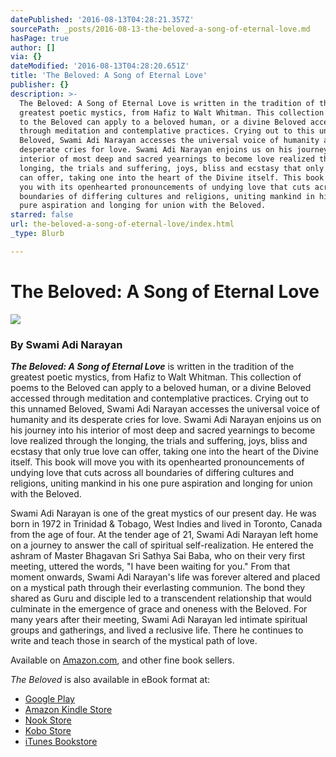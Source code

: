 ```yaml
---
datePublished: '2016-08-13T04:28:21.357Z'
sourcePath: _posts/2016-08-13-the-beloved-a-song-of-eternal-love.md
hasPage: true
author: []
via: {}
dateModified: '2016-08-13T04:28:20.651Z'
title: 'The Beloved: A Song of Eternal Love'
publisher: {}
description: >-
  The Beloved: A Song of Eternal Love is written in the tradition of the
  greatest poetic mystics, from Hafiz to Walt Whitman. This collection of poems
  to the Beloved can apply to a beloved human, or a divine Beloved accessed
  through meditation and contemplative practices. Crying out to this unnamed
  Beloved, Swami Adi Narayan accesses the universal voice of humanity and its
  desperate cries for love. Swami Adi Narayan enjoins us on his journey into his
  interior of most deep and sacred yearnings to become love realized through the
  longing, the trials and suffering, joys, bliss and ecstasy that only true love
  can offer, taking one into the heart of the Divine itself. This book will move
  you with its openhearted pronouncements of undying love that cuts across all
  boundaries of differing cultures and religions, uniting mankind in his one
  pure aspiration and longing for union with the Beloved.
starred: false
url: the-beloved-a-song-of-eternal-love/index.html
_type: Blurb

---
```

# The Beloved: A Song of Eternal Love
![](https://the-grid-user-content.s3-us-west-2.amazonaws.com/ca6476bb-7496-4755-a8c0-5c18bd6d81b3.jpg)

### By Swami Adi Narayan

_**The Beloved: A Song of Eternal Love**_ is written in the tradition of the greatest poetic mystics, from Hafiz to Walt Whitman. This collection of poems to the Beloved can apply to a beloved human, or a divine Beloved accessed through meditation and contemplative practices. Crying out to this unnamed Beloved, Swami Adi Narayan accesses the universal voice of humanity and its desperate cries for love. Swami Adi Narayan enjoins us on his journey into his interior of most deep and sacred yearnings to become love realized through the longing, the trials and suffering, joys, bliss and ecstasy that only true love can offer, taking one into the heart of the Divine itself. This book will move you with its openhearted pronouncements of undying love that cuts across all boundaries of differing cultures and religions, uniting mankind in his one pure aspiration and longing for union with the Beloved.

Swami Adi Narayan is one of the great mystics of our present day. He was born in 1972 in Trinidad & Tobago, West Indies and lived in Toronto, Canada from the age of four. At the tender age of 21, Swami Adi Narayan left home on a journey to answer the call of spiritual self-realization. He entered the ashram of Master Bhagavan Sri Sathya Sai Baba, who on their very first meeting, uttered the words, "I have been waiting for you." From that moment onwards, Swami Adi Narayan's life was forever altered and placed on a mystical path through their everlasting communion. The bond they shared as Guru and disciple led to a transcendent relationship that would culminate in the emergence of grace and oneness with the Beloved. For many years after their meeting, Swami Adi Narayan led intimate spiritual groups and gatherings, and lived a reclusive life. There he continues to write and teach those in search of the mystical path of love.

Available on [Amazon.com][0], and other fine book sellers.

_The Beloved_ is also available in eBook format at:

* [Google Play][1]
* [Amazon Kindle Store][2]
* [Nook Store][3]
* [Kobo Store][4]
* [iTunes Bookstore][5]

[0]: https://www.amazon.com/Beloved-Song-Eternal-Love/dp/1460238257
[1]: https://play.google.com/store/search?q=9781460238264&c=books
[2]: http://www.amazon.com/dp/B00JPNIIPW/?tag=friesenpressc-20
[3]: http://www.barnesandnoble.com/s/The%20Beloved+Swami%20Adi%20Narayan?store=ebook
[4]: http://www.kobobooks.com/search/search.html?q=9781460238264
[5]: http://itunes.apple.com/us/book/isbn9781460238264